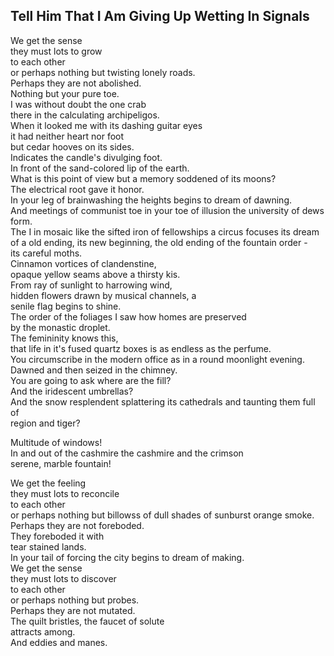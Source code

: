 Tell Him That I Am Giving Up Wetting In Signals
-----------------------------------------------
We get the sense  
they must lots to grow  
to each other  
or perhaps nothing but twisting lonely roads.  
Perhaps they are not abolished.  
Nothing but your pure toe.  
I was without doubt the one crab  
there in the calculating archipeligos.  
When it looked me with its dashing guitar eyes  
it had neither heart nor foot  
but cedar hooves on its sides.  
Indicates the candle's divulging foot.  
In front of the sand-colored lip of the earth.  
What is this point of view but a memory soddened of its moons?  
The electrical root gave it honor.  
In your leg of brainwashing the heights begins to dream of dawning.  
And meetings of communist toe in your toe of illusion the university of dews form.  
The I in mosaic like the sifted iron of fellowships a circus focuses its dream of a old ending, its new beginning, the old ending of the fountain order -  
its careful moths.  
Cinnamon vortices of clandenstine,  
opaque yellow seams above a thirsty kis.  
From ray of sunlight to harrowing wind,  
hidden flowers drawn by musical channels, a  
senile flag begins to shine.  
The order of the foliages I saw how homes are preserved  
by the monastic droplet.  
The femininity knows this,  
that life in it's fused quartz boxes is as endless as the perfume.  
You circumscribe in the modern office as in a round moonlight evening.  
Dawned and then seized in the chimney.  
You are going to ask where are the fill?  
And the iridescent umbrellas?  
And the snow resplendent splattering its cathedrals and taunting them full of  
region and tiger?  
  
Multitude of windows!  
In and out of the cashmire the cashmire and the crimson  
serene, marble fountain!  
  
We get the feeling  
they must lots to reconcile  
to each other  
or perhaps nothing but billowss of dull shades of sunburst orange smoke.  
Perhaps they are not foreboded.  
They foreboded it with  
tear stained lands.  
In your tail of forcing the city begins to dream of making.  
We get the sense  
they must lots to discover  
to each other  
or perhaps nothing but probes.  
Perhaps they are not mutated.  
The quilt bristles, the faucet of solute  
attracts among.  
And eddies and manes.  

